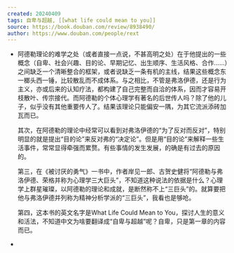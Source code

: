 ```yaml
---
created: 20240409
tags: 自卑与超越, [[what life could mean to you]]
source: https://book.douban.com/review/8938490/
author: https://www.douban.com/people/rext
---
```


- 阿德勒理论的难学之处（或者直接一点说，不甚高明之处）在于他提出的一些概念（自卑、社会兴趣、目的论、早期记忆、出生顺序、生活风格、合作……）之间缺乏一个清晰整合的框架，或者说缺乏一条有机的主线，结果这些概念东一榔头西一锤，比较散乱而不成体系。与之相比，不管是弗洛伊德，还是行为主义，亦或后来的认知疗法，都构建了自己完整而自洽的体系，因而才容易开枝散叶、传宗接代。而阿德勒的个体心理学有著名的后世传人吗？除了他的儿子，似乎没有其他重要传人了。结果该理论只能偏安一隅，为其它流派添砖加瓦而已。
  
  其次，在阿德勒的理论中经常可以看到对弗洛伊德的“为了反对而反对”，特别明显的就是提出“目的论”来反对弗的“决定论”。但是用“目的论”来解释一些生活事件，常常显得牵强而累赘。有些事情的发生发展，的确是有过去的原因的。
  
  第三，在《被讨厌的勇气》一书中，作者岸见一郎、古贺史健将“阿德勒与弗洛伊德、荣格并称为心理学三大巨头”，不知道这种说法的依据是什么？心理学上群星璀璨，以阿德勒的理论和成就，是断然称不上“三巨头”的。就算要把他与弗洛伊德并列称为精神分析学派的“三巨头”，我看也是够呛。
  
  第四，这本书的英文名字是What Life Could Mean to You，探讨人生的意义和活法，不知道中文为啥要翻译成“自卑与超越”呢？自卑，只是第一章的内容而已。
-